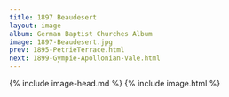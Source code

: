 ```yaml
---
title: 1897 Beaudesert
layout: image
album: German Baptist Churches Album
image: 1897-Beaudesert.jpg
prev: 1895-PetrieTerrace.html
next: 1899-Gympie-Apollonian-Vale.html
---
```

{% include image-head.md %}
{% include image.html %}